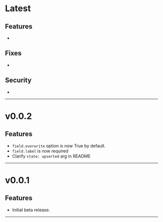 [//]: # (START/LATEST)
# Latest

## Features
* 

## Fixes
* 

## Security
* 

---

[//]: # (START/v0.0.2)
# v0.0.2

## Features
* `field.overwrite` option is now True by default.
* `field.label` is now required
* Clarify `state: upserted` arg in README

---

[//]: # (START/v0.0.1)
# v0.0.1

## Features
* Initial beta release.

---
